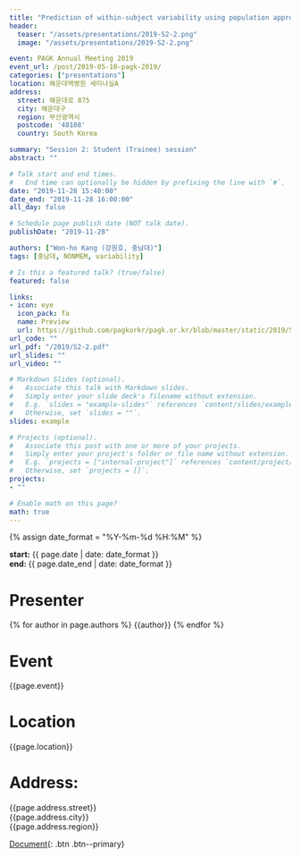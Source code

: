 ```yaml
---
title: "Prediction of within-subject variability using population approaches and its application to demonstrate highly variable drug"
header:
  teaser: "/assets/presentations/2019-S2-2.png"
  image: "/assets/presentations/2019-S2-2.png"

event: PAGK Annual Meeting 2019
event_url: /post/2019-05-10-pagk-2019/
categories: ["presentations"]
location: 해운대백병원 세미나실A
address:
  street: 해운대로 875
  city: 해운대구
  region: 부산광역시
  postcode: '48108'
  country: South Korea

summary: "Session 2: Student (Trainee) session"
abstract: ""

# Talk start and end times.
#   End time can optionally be hidden by prefixing the line with `#`.
date: "2019-11-28 15:40:00"
date_end: "2019-11-28 16:00:00"
all_day: false

# Schedule page publish date (NOT talk date).
publishDate: "2019-11-28"

authors: ["Won-ho Kang (강원호, 충남대)"]
tags: [충남대, NONMEM, variability]

# Is this a featured talk? (true/false)
featured: false

links:
- icon: eye
  icon_pack: fa
  name: Preview
  url: https://github.com/pagkorkr/pagk.or.kr/blob/master/static/2019/S2-2.pdf
url_code: ""
url_pdf: "/2019/S2-2.pdf"
url_slides: ""
url_video: ""

# Markdown Slides (optional).
#   Associate this talk with Markdown slides.
#   Simply enter your slide deck's filename without extension.
#   E.g. `slides = "example-slides"` references `content/slides/example-slides.md`.
#   Otherwise, set `slides = ""`.
slides: example

# Projects (optional).
#   Associate this post with one or more of your projects.
#   Simply enter your project's folder or file name without extension.
#   E.g. `projects = ["internal-project"]` references `content/project/deep-learning/index.md`.
#   Otherwise, set `projects = []`.
projects:
- ""

# Enable math on this page?
math: true
---
```

{% assign date_format = "%Y-%m-%d %H:%M" %}
<p class="page__date">
  <strong><i class="fas fa-fw fa-calendar-alt" aria-hidden="true"></i>start:</strong> 
  <time class="dt-published" datetime="{{ page.date}}">{{ page.date | date: date_format }}</time>
  <br>
  <strong><i class="fas fa-fw fa-calendar-alt" aria-hidden="true"></i>end: </strong> 
  <time class="dt-published" datetime="{{ page.date_end}}">{{ page.date_end | date: date_format }}</time>
</p>

# Presenter
{% for author in page.authors %}
{{author}} 
{% endfor %}


# Event
{{page.event}}

# Location
{{page.location}}

# Address:
  {{page.address.street}}\
  {{page.address.city}}\
  {{page.address.region}}

[Document](/assets/presentations/2019-S2-2.pdf){: .btn .btn--primary}